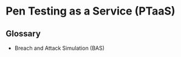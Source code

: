 # Pen Testing as a Service (PTaaS)

<!--
NetSPI
-->

## Glossary

- Breach and Attack Simulation (BAS)
